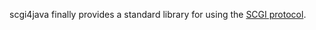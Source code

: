 scgi4java finally provides a standard library for using the [SCGI protocol](http://python.ca/scgi/protocol.txt).